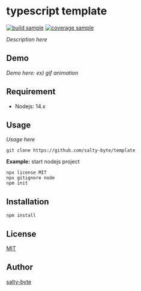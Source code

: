 # typescript template

[![build sample](https://img.shields.io/badge/build-passing-brightgreen)](https://shields.io/category/build)
[![coverage sample](https://img.shields.io/badge/coverage-100%25-brightgreen)](https://shields.io/category/coverage)

_Description here_

## Demo

_Demo here: ex) gif animation_

## Requirement

- Nodejs: 14.x

## Usage

_Usage here_

```shell
git clone https://github.com/salty-byte/template
```

**Example:** start nodejs project

```shell
npx license MIT
npx gitignore node
npm init
```

## Installation

```shell
npm install
```

## License

[MIT](/LICENSE)

## Author

[salty-byte](https://github.com/salty-byte)

